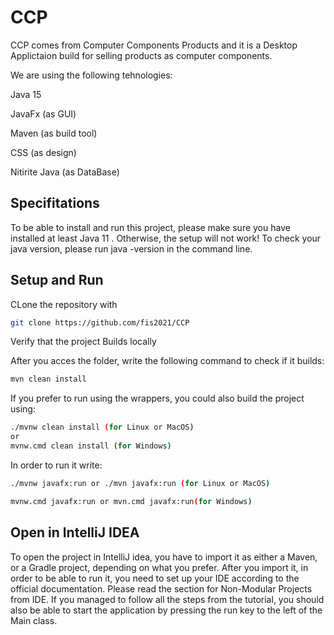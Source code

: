 # CCP

CCP comes from Computer Components Products and it is a Desktop Applictaion build for selling products as computer components.	

We are using the following tehnologies:

Java 15	

JavaFx (as GUI)	

Maven (as build tool)	

CSS (as design)	

Nitirite Java (as DataBase)	

## Specifitations
To be able to install and run this project, please make sure you have installed at least Java 11 . Otherwise, the setup will not work! To check your java version, please run java -version in the command line.

## Setup and Run

CLone the repository with 
```bash
git clone https://github.com/fis2021/CCP
```
Verify that the project Builds locally

After you acces the folder, write the following command to check if it builds:
```bash
mvn clean install
```
If you prefer to run using the wrappers, you could also build the project using:
```bash
./mvnw clean install (for Linux or MacOS)
or 
mvnw.cmd clean install (for Windows)
```

In order to run it write:
```bash
./mvnw javafx:run or ./mvn javafx:run (for Linux or MacOS)

mvnw.cmd javafx:run or mvn.cmd javafx:run(for Windows)
```
## Open in IntelliJ IDEA

To open the project in IntelliJ idea, you have to import it as either a Maven, or a Gradle project, depending on what you prefer. After you import it, in order to be able to run it, you need to set up your IDE according to the official documentation. Please read the section for Non-Modular Projects from IDE. If you managed to follow all the steps from the tutorial, you should also be able to start the application by pressing the run key to the left of the Main class.


